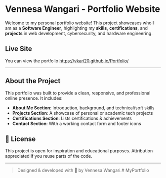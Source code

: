 #  Vennesa Wangari - Portfolio Website

Welcome to my personal portfolio website! This project showcases who I am as a **Software Engineer**, highlighting my **skills**, **certifications**, and **projects** in web development, cybersecurity, and hardware engineering.

## Live Site
You can view the portfolio https://vkari20.github.io/Portfolio/

---

## About the Project

This portfolio was built to provide a clean, responsive, and professional online presence. It includes:

- **About Me Section**: Introduction, background, and technical/soft skills
- **Projects Section**: A showcase of personal or academic tech projects
- **Certifications Section**: Lists certifications & achievements
- **Contact Section**: With a working contact form and footer icons
## 📝 License

This project is open for inspiration and educational purposes. Attribution appreciated if you reuse parts of the code.

---

> Designed & developed with 💚 by Vennesa Wangari.# MyPortfolio
